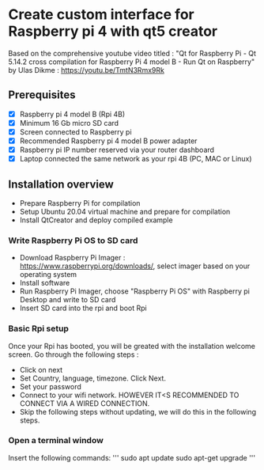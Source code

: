 # Create custom interface for Raspberry pi 4 with qt5 creator

Based on the comprehensive youtube video titled : "Qt for Raspberry Pi - Qt 5.14.2 cross compilation for Raspberry Pi 4 model B - Run Qt on Raspberry" by Ulas Dikme : https://youtu.be/TmtN3Rmx9Rk


## Prerequisites

- [x] Raspberry pi 4 model B (Rpi 4B)
- [x] Minimum 16 Gb micro SD card
- [x] Screen connected to Raspberry pi
- [x] Recommended Raspberry pi 4 model B power adapter
- [x] Raspberry pi IP number reserved via your router dashboard
- [x] Laptop connected the same network as your rpi 4B (PC, MAC or Linux)

## Installation overview

- Prepare Raspberry Pi for compilation
- Setup Ubuntu 20.04 virtual machine and prepare for compilation
- Install QtCreator and deploy compiled example

### Write Raspberry Pi OS to SD card
- Download Raspberry Pi Imager : https://www.raspberrypi.org/downloads/, select imager based on your operating system
- Install software
- Run Raspberry Pi Imager, choose "Raspberry Pi OS" with Raspberry pi Desktop and write to SD card
- Insert SD card into the rpi and boot Rpi

### Basic Rpi setup
Once your Rpi has booted, you will be greated with the installation welcome screen.  Go through the following steps :
- Click on next
- Set Country, language, timezone.  Click Next.
- Set your password
- Connect to your wifi network.  HOWEVER IT<S RECOMMENDED TO CONNECT VIA A WIRED CONNECTION.
- Skip the following steps without updating, we will do this in the following steps.


### Open a terminal window
Insert the following commands:
'''
sudo apt update
sudo apt-get upgrade
'''

